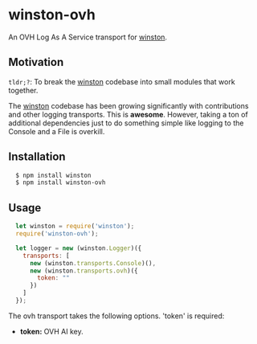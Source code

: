 # winston-ovh

An OVH Log As A Service transport for [winston][0].

## Motivation
`tldr;?`: To break the [winston][0] codebase into small modules that work
together.

The [winston][0] codebase has been growing significantly with contributions and
other logging transports. This is **awesome**. However, taking a ton of
additional dependencies just to do something simple like logging to the Console
and a File is overkill.  

## Installation

``` bash
  $ npm install winston
  $ npm install winston-ovh
```

## Usage
``` js
  let winston = require('winston');
  require('winston-ovh');

  let logger = new (winston.Logger)({
    transports: [
      new (winston.transports.Console)(),
      new (winston.transports.ovh)({ 
        token: "" 
      })
    ]
  });
```

The ovh transport takes the following options. 'token' is required:

* __token:__ OVH AI key.

[0]: https://github.com/flatiron/winston